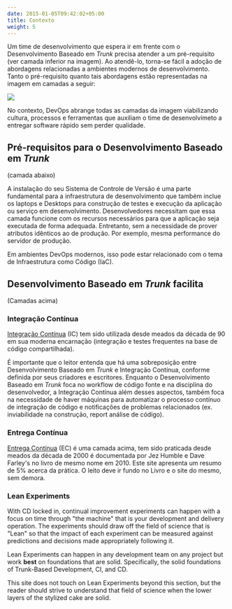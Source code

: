 ```yaml
---
date: 2015-01-05T09:42:02+05:00
title: Contexto
weight: 5
---
```


<!--A development team wanting to go ahead with Trunk-Based Development have pre-requisite achievements. Once the team has done a few commits in the correct style, other things are now facilitated. We can show this as a layer cake:-->
Um time de desenvolvimento que espera ir em frente com o Desenvolvimento Baseado em *Trunk* precisa atender a um pré-requisito (ver camada inferior na imagem). Ao atendê-lo, torna-se fácil a adoção de abordagens relacionadas a ambientes modernos de desenvolvimento. Tanto o pré-requisito quanto tais abordagens estão representadas na imagem em camadas a seguir:

![](layer_cake.png)

No contexto, DevOps abrange todas as camadas da imagem viabilizando cultura, processos e ferramentas que auxiliam o time de desenvolvimeto a entregar software rápido sem perder qualidade.

## Pré-requisitos para o Desenvolvimento Baseado em *Trunk*

(camada abaixo)

A instalação do seu Sistema de Controle de Versão é uma parte fundamental para a infraestrutura de desenvolvimento que também inclue os laptops e Desktops para construção de testes e execução da aplicação ou serviço em desenvolvimento. Desenvolvedores necessitam que essa camada funcione com os recursos necessários para que a aplicação seja executada de forma adequada. Entretanto, sem a necessidade de prover atributos idênticos ao de produção. Por exemplo, mesma performance do servidor de produção.

Em ambientes DevOps modernos, isso pode estar relacionado com o tema de Infraestrutura como Código (IaC).

##  Desenvolvimento Baseado em *Trunk* facilita 

(Camadas acima)

### Integração Contínua

[Integração Contínua](/continuous-integration/) (IC) tem sido utilizada desde meados da década de 90 em sua moderna encarnação (integração e testes frequentes na base de código compartilhada).

É importante que o leitor entenda que há uma sobreposição entre Desenvolvimento Baseado em *Trunk* e Integração Contínua, conforme definida por seus criadores e escritores. Enquanto o Desenvolvimento Baseado em *Trunk* foca no workflow de código fonte e na disciplina do desenvolvedor, a Integração Contínua além desses aspectos, também foca na necessidade de haver máquinas para automatizar o processo contínuo de integração de código e notificações de problemas relacionados (ex. inviabilidade na construção, report análise de código).

### Entrega Contínua

[Entrega Contínua](/continuous-delivery/) (EC) é uma camada acima, tem sido praticada desde meados da década de 2000 é documentada por Jez Humble e Dave Farley's no livro de mesmo nome em 2010. Este site apresenta um resumo de 5% acerca da prática. O leito deve ir fundo no Livro e o site do mesmo, sem demora.

### Lean Experiments

With CD locked in, continual improvement experiments can happen with a focus on time through "the machine" that is your development and delivery operation. The experiments should draw off the field of science that is "Lean" so that the impact of each experiment can be measured against predictions and decisions made appropriately following it.

Lean Experiments can happen in any development team on any project but work **best** on foundations that 
are solid. Specifically, the solid foundations of Trunk-Based Development, CI, and CD. 

This site does not touch on Lean Experiments beyond this section, but the reader should strive to understand that field of science when the lower layers of the stylized cake are solid.
